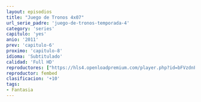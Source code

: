 ```yaml
---
layout: episodios
title: "Juego de Tronos 4x07"
url_serie_padre: 'juego-de-tronos-temporada-4'
category: 'series'
capitulo: 'yes'
anio: '2011'
prev: 'capitulo-6'
proximo: 'capitulo-8'
idioma: 'Subtitulado'
calidad: 'Full HD'
reproductores: ["https://hls4.openloadpremium.com/player.php?id=bFVzdnFtbTRVZFI2TjFYc0dKMkJ6cmJMQ0d6b2lwVnRVQ1VuelhIcW9MV09ZRkdYV21BSjc5OWFEWlM0emdWc3p4Zi81MHNiaURmZXN3c3Ava1BhSVE9PQ&sub=https://sub.cuevana2.io/vtt-sub/sub7/Game.Of.Thrones.S04E07.vtt"]
reproductor: fembed
clasificacion: '+10'
tags:
- Fantasia
---
```













